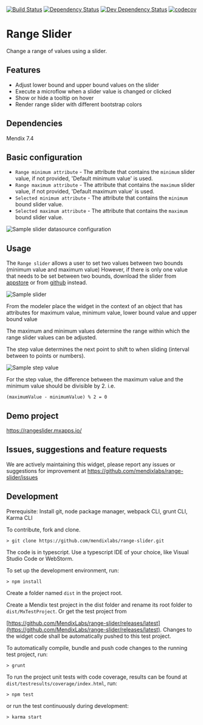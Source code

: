 [![Build Status](https://travis-ci.org/mendixlabs/range-slider.svg?branch=master)](https://travis-ci.org/mendixlabs/range-slider)
[![Dependency Status](https://david-dm.org/mendixlabs/range-slider.svg)](https://david-dm.org/mendixlabs/range-slider)
[![Dev Dependency Status](https://david-dm.org/mendixlabs/range-slider.svg#info=devDependencies)](https://david-dm.org/mendixlabs/range-slider#info=devDependencies)
[![codecov](https://codecov.io/gh/mendixlabs/range-slider/branch/master/graph/badge.svg)](https://codecov.io/gh/mendixlabs/range-slider)

# Range Slider

Change a range of values using a slider.

## Features

-   Adjust lower bound and upper bound values on the slider
-   Execute a microflow when a slider value is changed or clicked
-   Show or hide a tooltip on hover
-   Render range slider with different bootstrap colors

## Dependencies

Mendix 7.4

## Basic configuration

-   `Range minimum attribute` - The attribute that contains the `minimum` slider value, if not provided, 'Default
    minimum value' is used.
-   `Range maximum attribute` - The attribute that contains the `maximum` slider value, if not provided, 'Default
    maximum value' is used.
-   `Selected minimum attribute` - The attribute that contains the `minimum` bound slider value.
-   `Selected maximum attribute` - The attribute that contains the `maximum` bound slider value.

![Sample slider datasource configuration](/assets/Datasource.PNG)

## Usage

The `Range slider` allows a user to set two values between two bounds (minimum value and maximum value) However, if
there is only one value that needs to be set between two bounds, download the slider from
[appstore](https://appstore.home.mendix.com/link/app/48786/Mendix/Slider) or from
[github](https://github.com/mendixlabs/slider) instead.

![Sample slider](/assets/Sample_range.PNG)

From the modeler place the widget in the context of an object that has attributes for maximum value, minimum value,
lower bound value and upper bound value

The maximum and minimum values determine the range within which the range slider values can be adjusted.

The step value determines the next point to shift to when sliding (interval between to points or numbers).

![Sample step value](/assets/Sample_step.PNG)

For the step value, the difference between the maximum value and the minimum value should be divisible by 2. i.e.

    (maximumValue - minimumValue) % 2 = 0

## Demo project

https://rangeslider.mxapps.io/

## Issues, suggestions and feature requests

We are actively maintaining this widget, please report any issues or suggestions for improvement at
https://github.com/mendixlabs/range-slider/issues

## Development

Prerequisite: Install git, node package manager, webpack CLI, grunt CLI, Karma CLI

To contribute, fork and clone.

    > git clone https://github.com/mendixlabs/range-slider.git

The code is in typescript. Use a typescript IDE of your choice, like Visual Studio Code or WebStorm.

To set up the development environment, run:

    > npm install

Create a folder named `dist` in the project root.

Create a Mendix test project in the dist folder and rename its root folder to `dist/MxTestProject`. Or get the test
project from

[https://github.com/MendixLabs/range-slider/releases/latest](https://github.com/MendixLabs/range-slider/releases/latest).
Changes to the widget code shall be automatically pushed to this test project.

To automatically compile, bundle and push code changes to the running test project, run:

    > grunt

To run the project unit tests with code coverage, results can be found at `dist/testresults/coverage/index.html`, run:

    > npm test

or run the test continuously during development:

    > karma start
